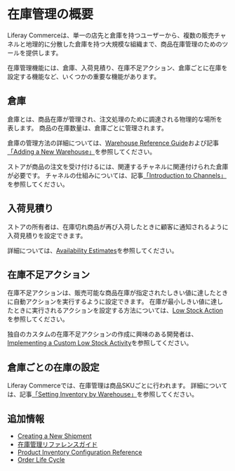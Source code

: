 # 在庫管理の概要

Liferay Commerceは、単一の店先と倉庫を持つユーザーから、複数の販売チャネルと地理的に分散した倉庫を持つ大規模な組織まで、商品在庫管理のためのツールを提供します。

在庫管理機能には、倉庫、入荷見積り、在庫不足アクション、倉庫ごとに在庫を設定する機能など、いくつかの重要な機能があります。

## 倉庫

倉庫とは、商品在庫が管理され、注文処理のために調達される物理的な場所を表します。 商品の在庫数量は、倉庫ごとに管理されます。

倉庫の管理方法の詳細については、[Warehouse Reference Guide](./warehouse-reference-guide.md)および記事[「Adding a New Warehouse」](./adding-a-new-warehouse.md)を参照してください。

ストアが商品の注文を受け付けるには、関連するチャネルに関連付けられた倉庫が必要です。 チャネルの仕組みについては、記事[「Introduction to Channels」](../../starting-a-store/channels/introduction-to-channels.md)を参照してください。

## 入荷見積り

ストアの所有者は、在庫切れ商品が再び入荷したときに顧客に通知されるように入荷見積りを設定できます。

詳細については、[Availability Estimates](./availability-estimates.md)を参照してください。

## 在庫不足アクション

在庫不足アクションは、販売可能な商品在庫が指定されたしきい値に達したときに自動アクションを実行するように設定できます。 在庫が最小しきい値に達したときに実行されるアクションを設定する方法については、[Low Stock Action](./low-stock-action.md)を参照してください。

独自のカスタムの在庫不足アクションの作成に興味のある開発者は、[Implementing a Custom Low Stock Activity](../../developer-guide/implementing-a-custom-low-stock-activity.md)を参照してください。

## 倉庫ごとの在庫の設定

Liferay Commerceでは、在庫管理は商品SKUごとに行われます。 詳細については、記事[「Setting Inventory by Warehouse」](./setting-inventory-by-warehouse.md)を参照してください。

## 追加情報

  - [Creating a New Shipment](../../orders-and-fulfillment/shipments/creating-a-shipment.md)
  - [在庫管理リファレンスガイド](./inventory-management-reference-guide.md)
  - [Product Inventory Configuration Reference](./product-inventory-configuration-reference.md)
  - [Order Life Cycle](../../orders-and-fulfillment/orders/order-life-cycle.md)
